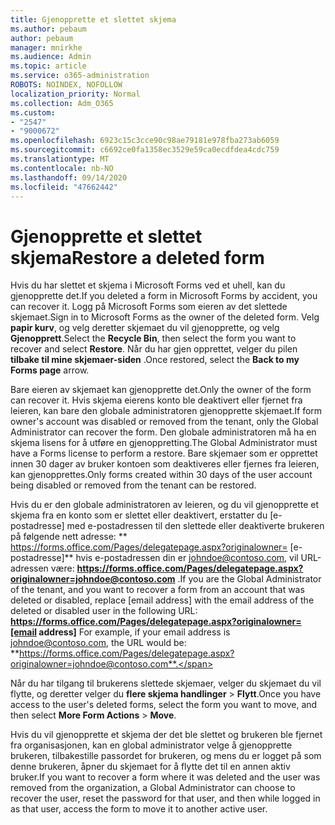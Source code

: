```yaml
---
title: Gjenopprette et slettet skjema
ms.author: pebaum
author: pebaum
manager: mnirkhe
ms.audience: Admin
ms.topic: article
ms.service: o365-administration
ROBOTS: NOINDEX, NOFOLLOW
localization_priority: Normal
ms.collection: Adm_O365
ms.custom:
- "2547"
- "9000672"
ms.openlocfilehash: 6923c15c3cce90c98ae79181e978fba273ab6059
ms.sourcegitcommit: c6692ce0fa1358ec3529e59ca0ecdfdea4cdc759
ms.translationtype: MT
ms.contentlocale: nb-NO
ms.lasthandoff: 09/14/2020
ms.locfileid: "47662442"
---
```

# <a name="restore-a-deleted-form"></a><span data-ttu-id="19c27-102">Gjenopprette et slettet skjema</span><span class="sxs-lookup"><span data-stu-id="19c27-102">Restore a deleted form</span></span>

<span data-ttu-id="19c27-103">Hvis du har slettet et skjema i Microsoft Forms ved et uhell, kan du gjenopprette det.</span><span class="sxs-lookup"><span data-stu-id="19c27-103">If you deleted a form in Microsoft Forms by accident, you can recover it.</span></span> <span data-ttu-id="19c27-104">Logg på Microsoft Forms som eieren av det slettede skjemaet.</span><span class="sxs-lookup"><span data-stu-id="19c27-104">Sign in to Microsoft Forms as the owner of the deleted form.</span></span> <span data-ttu-id="19c27-105">Velg **papir kurv**, og velg deretter skjemaet du vil gjenopprette, og velg **Gjenopprett**.</span><span class="sxs-lookup"><span data-stu-id="19c27-105">Select the **Recycle Bin**, then select the form you want to recover and select **Restore**.</span></span> <span data-ttu-id="19c27-106">Når du har gjen opprettet, velger du pilen **tilbake til mine skjemaer-siden** .</span><span class="sxs-lookup"><span data-stu-id="19c27-106">Once restored, select the **Back to my Forms page** arrow.</span></span>

<span data-ttu-id="19c27-107">Bare eieren av skjemaet kan gjenopprette det.</span><span class="sxs-lookup"><span data-stu-id="19c27-107">Only the owner of the form can recover it.</span></span> <span data-ttu-id="19c27-108">Hvis skjema eierens konto ble deaktivert eller fjernet fra leieren, kan bare den globale administratoren gjenopprette skjemaet.</span><span class="sxs-lookup"><span data-stu-id="19c27-108">If form owner's account was disabled or removed from the tenant, only the Global Administrator can recover the form.</span></span> <span data-ttu-id="19c27-109">Den globale administratoren må ha en skjema lisens for å utføre en gjenoppretting.</span><span class="sxs-lookup"><span data-stu-id="19c27-109">The Global Administrator must have a Forms license to perform a restore.</span></span> <span data-ttu-id="19c27-110">Bare skjemaer som er opprettet innen 30 dager av bruker kontoen som deaktiveres eller fjernes fra leieren, kan gjenopprettes.</span><span class="sxs-lookup"><span data-stu-id="19c27-110">Only forms created within 30 days of the user account being disabled or removed from the tenant can be restored.</span></span>

<span data-ttu-id="19c27-111">Hvis du er den globale administratoren av leieren, og du vil gjenopprette et skjema fra en konto som er slettet eller deaktivert, erstatter du [e-postadresse] med e-postadressen til den slettede eller deaktiverte brukeren på følgende nett adresse: \*\* https://forms.office.com/Pages/delegatepage.aspx?originalowner= [e-postadresse]\*\* hvis e-postadressen din er johndoe@contoso.com, vil URL-adressen være: **https://forms.office.com/Pages/delegatepage.aspx?originalowner=johndoe@contoso.com** .</span><span class="sxs-lookup"><span data-stu-id="19c27-111">If you are the Global Administrator of the tenant, and you want to recover a form from an account that was deleted or disabled, replace [email address] with the email address of the deleted or disabled user in the following URL: **https://forms.office.com/Pages/delegatepage.aspx?originalowner=[email address]** For example, if your email address is johndoe@contoso.com, the URL would be: **https://forms.office.com/Pages/delegatepage.aspx?originalowner=johndoe@contoso.com**.</span></span> 

<span data-ttu-id="19c27-112">Når du har tilgang til brukerens slettede skjemaer, velger du skjemaet du vil flytte, og deretter velger du **flere skjema handlinger**  >  **Flytt**.</span><span class="sxs-lookup"><span data-stu-id="19c27-112">Once you have access to the user's deleted forms, select the form you want to move, and then select **More Form Actions** > **Move**.</span></span>

<span data-ttu-id="19c27-113">Hvis du vil gjenopprette et skjema der det ble slettet og brukeren ble fjernet fra organisasjonen, kan en global administrator velge å gjenopprette brukeren, tilbakestille passordet for brukeren, og mens du er logget på som denne brukeren, åpner du skjemaet for å flytte det til en annen aktiv bruker.</span><span class="sxs-lookup"><span data-stu-id="19c27-113">If you want to recover a form where it was deleted and the user was removed from the organization, a Global Administrator can choose to recover the user, reset the password for that user, and then while logged in as that user, access the form to move it to another active user.</span></span> 